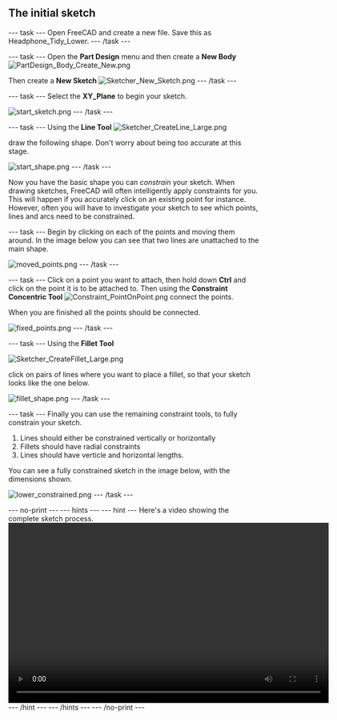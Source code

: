 ## The initial sketch

--- task ---
Open FreeCAD and create a new file. Save this as Headphone_Tidy_Lower.
--- /task ---

--- task ---
Open the **Part Design** menu and then create a **New Body** ![PartDesign_Body_Create_New.png](images/PartDesign_Body_Create_New_Large.png)

Then create a **New Sketch** ![Sketcher_New_Sketch.png](images/Sketcher_NewSketch_Large.png)
--- /task ---

--- task ---
Select the **XY_Plane** to begin your sketch.

![start_sketch.png](images/start_sketch.png)
--- /task ---

--- task ---
Using the **Line Tool** ![Sketcher_CreateLine_Large.png](images/Sketcher_CreateLine_Large.png)

draw the following shape. Don't worry about being too accurate at this stage.

![start_shape.png](images/start_shape.png)
--- /task ---

Now you have the basic shape you can *constrain* your sketch. When drawing sketches, FreeCAD will often intelligently apply constraints for you. This will happen if you accurately click on an existing point for instance. However, often you will have to investigate your sketch to see which points, lines and arcs need to be constrained.

--- task ---
Begin by clicking on each of the points and moving them around. In the image below you can see that two lines are unattached to the main shape.

![moved_points.png](images/moved_points.png)
--- /task ---

--- task ---
Click on a point you want to attach, then hold down **Ctrl** and click on the point it is to be attached to. Then using the **Constraint Concentric Tool**
![Constraint_PointOnPoint.png](images/Constraint_PointOnPoint.png) connect the points.

When you are finished all the points should be connected.

![fixed_points.png](images/fixed_points.png)
--- /task ---

--- task ---
Using the **Fillet Tool** 

![Sketcher_CreateFillet_Large.png](images/Sketcher_CreateFillet_Large.png)

click on pairs of lines where you want to place a fillet, so that your sketch looks like the one below.

![fillet_shape.png](images/fillet_shape.png)
--- /task ---

--- task ---
Finally you can use the remaining constraint tools, to fully constrain your sketch.
1. Lines should either be constrained vertically or horizontally
2. Fillets should have radial constraints
3. Lines should have verticle and horizontal lengths.

You can see a fully constrained sketch in the image below, with the dimensions shown.

![lower_constrained.png](images/lower_constrained.png)
--- /task ---

--- no-print ---
--- hints --- --- hint ---
Here's a video showing the complete sketch process.
<video width="640" height="360" controls>
<source src="images/lower_sketch_tut.webm" type="video/webm">
Your browser does not support WebM video, try FireFox or Chrome
</video>
--- /hint --- --- /hints ---
--- /no-print ---
